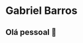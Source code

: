 <!--
**bielb2/bielb2** is a ✨ _special_ ✨ repository because its `README.md` (this file) appears on your GitHub profile. -->
# Gabriel Barros

## Olá pessoal 👋
<!-- 
 <br/> :computer: &nbsp; Minha stack: Javascript. Em breve NodeJS, ReactJS e React Native
 <br/> 💬  &nbsp; Sobre mim: Curto muito programação, atualmente estudando JS na Udemy =D.  -->
